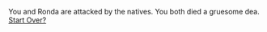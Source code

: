 You and Ronda are attacked by the natives. You both died a gruesome dea.   
[Start Over?](../README.md)